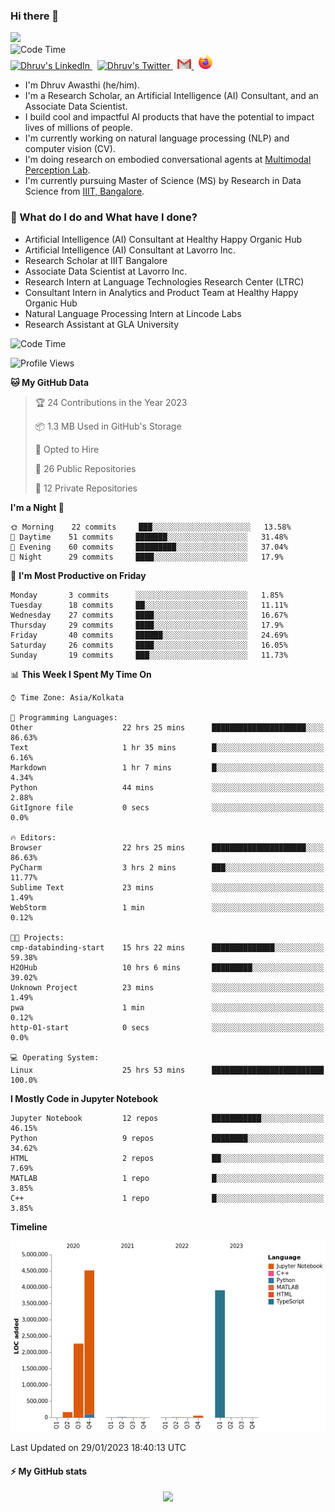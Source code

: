 ### Hi there 👋
![](https://komarev.com/ghpvc/?username=DhruvAwasthi&style=flat&label=Visitors)<br/>
![Code Time](http://img.shields.io/badge/Code%20Time-71%20hrs%2023%20mins-blue)<br/>
<a href="https://www.linkedin.com/in/dhruv-awasthi/">
  <img alt="Dhruv's LinkedIn" width="22px" src="https://raw.githubusercontent.com/peterthehan/peterthehan/master/assets/linkedin.svg" />
</a> &nbsp; 
<a href="https://twitter.com/_dhruvawasthi">
  <img alt="Dhruv's Twitter" width="22px" src="https://raw.githubusercontent.com/peterthehan/peterthehan/master/assets/twitter.svg" >
</a> &nbsp; 
<a href="mailto: dhruvawasthicc@gmail.com">
  <img alt="Dhruv's Email" width="22px" src="https://github.com/raivo-otp/issuer-icons/blob/f2007535e72276907bb7d9b64c31304c83c0f043/vectors/google.com/google-gmail.svg">
</a> &nbsp;
<a href="http://dhruvawasthi.com">
  <img alt="Dhruv's Website" width="22px" src="https://github.com/raivo-otp/issuer-icons/blob/f2007535e72276907bb7d9b64c31304c83c0f043/vectors/firefox.com/firefox.svg">
</a>  <br/>
  
- I'm Dhruv Awasthi (he/him).  
- I'm a Research Scholar, an Artificial Intelligence (AI) Consultant, and an Associate Data Scientist.   
- I build cool and impactful AI products that have the potential to impact lives of millions of people.   
- I'm currently working on natural language processing (NLP) and computer vision (CV).  
- I'm doing research on embodied conversational agents at [Multimodal Perception Lab](http://mpl.iiitb.ac.in/).    
- I'm currently pursuing Master of Science (MS) by Research in Data Science from [IIIT, Bangalore](https://www.iiitb.ac.in/).   


### 🌱 What do I do and What have I done? 
- Artificial Intelligence (AI) Consultant at Healthy Happy Organic Hub
- Artificial Intelligence (AI) Consultant at Lavorro Inc.
- Research Scholar at IIIT Bangalore
- Associate Data Scientist at Lavorro Inc.
- Research Intern at Language Technologies Research Center (LTRC)
- Consultant Intern in Analytics and Product Team at Healthy Happy Organic Hub
- Natural Language Processing Intern at Lincode Labs
- Research Assistant at GLA University


<!-- ### 📫 How to reach me?
- [LinkedIn](https://www.linkedin.com/in/dhruv-awasthi/) 
- [Twitter](https://twitter.com/_dhruvawasthi) 
- [Website](http://dhruvawasthi.com)
- [Email](dhruvawasthicc@gmail.com)  -->

<!-- #### 📊 This week I spent my time on: -->
<!--START_SECTION:waka-->
![Code Time](http://img.shields.io/badge/Code%20Time-95%20hrs%2048%20mins-blue)

![Profile Views](http://img.shields.io/badge/Profile%20Views-4-blue)

**🐱 My GitHub Data** 

> 🏆 24 Contributions in the Year 2023
 > 
> 📦 1.3 MB Used in GitHub's Storage 
 > 
> 💼 Opted to Hire
 > 
> 📜 26 Public Repositories 
 > 
> 🔑 12 Private Repositories  
 > 
**I'm a Night 🦉** 

```text
🌞 Morning    22 commits     ███░░░░░░░░░░░░░░░░░░░░░░   13.58% 
🌆 Daytime    51 commits     ███████░░░░░░░░░░░░░░░░░░   31.48% 
🌃 Evening    60 commits     █████████░░░░░░░░░░░░░░░░   37.04% 
🌙 Night      29 commits     ████░░░░░░░░░░░░░░░░░░░░░   17.9%

```
📅 **I'm Most Productive on Friday** 

```text
Monday       3 commits      ░░░░░░░░░░░░░░░░░░░░░░░░░   1.85% 
Tuesday      18 commits     ██░░░░░░░░░░░░░░░░░░░░░░░   11.11% 
Wednesday    27 commits     ████░░░░░░░░░░░░░░░░░░░░░   16.67% 
Thursday     29 commits     ████░░░░░░░░░░░░░░░░░░░░░   17.9% 
Friday       40 commits     ██████░░░░░░░░░░░░░░░░░░░   24.69% 
Saturday     26 commits     ████░░░░░░░░░░░░░░░░░░░░░   16.05% 
Sunday       19 commits     ███░░░░░░░░░░░░░░░░░░░░░░   11.73%

```


📊 **This Week I Spent My Time On** 

```text
⌚︎ Time Zone: Asia/Kolkata

💬 Programming Languages: 
Other                    22 hrs 25 mins      █████████████████████░░░░   86.63% 
Text                     1 hr 35 mins        █░░░░░░░░░░░░░░░░░░░░░░░░   6.16% 
Markdown                 1 hr 7 mins         █░░░░░░░░░░░░░░░░░░░░░░░░   4.34% 
Python                   44 mins             ░░░░░░░░░░░░░░░░░░░░░░░░░   2.88% 
GitIgnore file           0 secs              ░░░░░░░░░░░░░░░░░░░░░░░░░   0.0%

🔥 Editors: 
Browser                  22 hrs 25 mins      █████████████████████░░░░   86.63% 
PyCharm                  3 hrs 2 mins        ███░░░░░░░░░░░░░░░░░░░░░░   11.77% 
Sublime Text             23 mins             ░░░░░░░░░░░░░░░░░░░░░░░░░   1.49% 
WebStorm                 1 min               ░░░░░░░░░░░░░░░░░░░░░░░░░   0.12%

🐱‍💻 Projects: 
cmp-databinding-start    15 hrs 22 mins      ██████████████░░░░░░░░░░░   59.38% 
H2OHub                   10 hrs 6 mins       █████████░░░░░░░░░░░░░░░░   39.02% 
Unknown Project          23 mins             ░░░░░░░░░░░░░░░░░░░░░░░░░   1.49% 
pwa                      1 min               ░░░░░░░░░░░░░░░░░░░░░░░░░   0.12% 
http-01-start            0 secs              ░░░░░░░░░░░░░░░░░░░░░░░░░   0.0%

💻 Operating System: 
Linux                    25 hrs 53 mins      █████████████████████████   100.0%

```

**I Mostly Code in Jupyter Notebook** 

```text
Jupyter Notebook         12 repos            ███████████░░░░░░░░░░░░░░   46.15% 
Python                   9 repos             ████████░░░░░░░░░░░░░░░░░   34.62% 
HTML                     2 repos             ██░░░░░░░░░░░░░░░░░░░░░░░   7.69% 
MATLAB                   1 repo              █░░░░░░░░░░░░░░░░░░░░░░░░   3.85% 
C++                      1 repo              █░░░░░░░░░░░░░░░░░░░░░░░░   3.85%

```


**Timeline**

![Chart not found](https://raw.githubusercontent.com/DhruvAwasthi/DhruvAwasthi/main/charts/bar_graph.png) 


 Last Updated on 29/01/2023 18:40:13 UTC
<!--END_SECTION:waka-->

<!-- #### :zap: Top langauges
<p align="center"><img src="https://github-readme-stats.vercel.app/api/top-langs/?username=DhruvAwasthi&layout=compact&hide=jupyter%20notebook"/>
 -->

#### :zap: My GitHub stats  
<p align="center"> <img src="https://github-readme-stats-git-masterrstaa-rickstaa.vercel.app/api?username=DhruvAwasthi&&count_private=true&show_icons=true)"/>


<!--
**DhruvAwasthi/DhruvAwasthi** is a ✨ _special_ ✨ repository because its `README.md` (this file) appears on your GitHub profile.

Here are some ideas to get you started:

- 🔭 I’m currently working on natural language processing, and computer vision.
- 🌱 I’m currently learning 
- 👯 I’m looking to collaborate on ...
- 🤔 I’m looking for help with ...
- 💬 Ask me about ...
- 📫 How to reach me: ...
- 😄 Pronouns: ...
- ⚡ Fun fact: ...
-->
